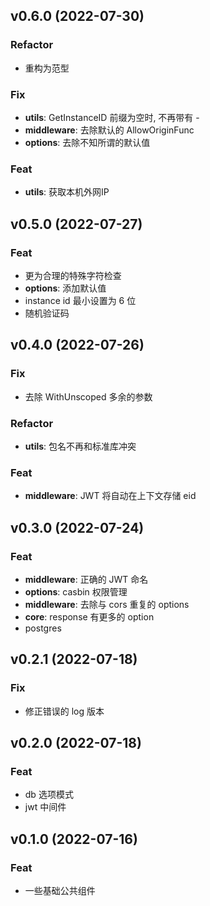 ## v0.6.0 (2022-07-30)

### Refactor

- 重构为范型

### Fix

- **utils**: GetInstanceID 前缀为空时, 不再带有 -
- **middleware**: 去除默认的 AllowOriginFunc
- **options**: 去除不知所谓的默认值

### Feat

- **utils**: 获取本机外网IP

## v0.5.0 (2022-07-27)

### Feat

- 更为合理的特殊字符检查
- **options**: 添加默认值
- instance id 最小设置为 6 位
- 随机验证码

## v0.4.0 (2022-07-26)

### Fix

- 去除 WithUnscoped 多余的参数

### Refactor

- **utils**: 包名不再和标准库冲突

### Feat

- **middleware**: JWT 将自动在上下文存储 eid

## v0.3.0 (2022-07-24)

### Feat

- **middleware**: 正确的 JWT 命名
- **options**: casbin 权限管理
- **middleware**: 去除与 cors 重复的 options
- **core**: response 有更多的 option
- postgres

## v0.2.1 (2022-07-18)

### Fix

- 修正错误的 log 版本

## v0.2.0 (2022-07-18)

### Feat

- db 选项模式
- jwt 中间件

## v0.1.0 (2022-07-16)

### Feat

- 一些基础公共组件
